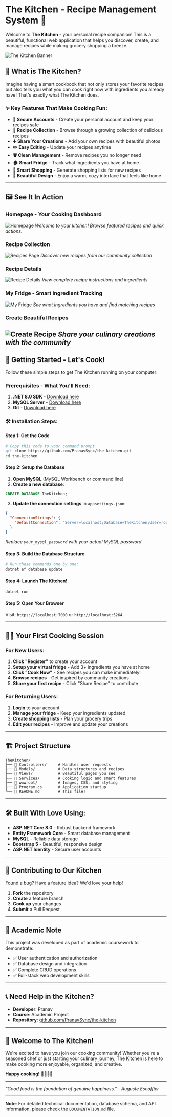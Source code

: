 # The Kitchen - Recipe Management System 🍳

Welcome to **The Kitchen** - your personal recipe companion! This is a beautiful, functional web application that helps you discover, create, and manage recipes while making grocery shopping a breeze.

![The Kitchen Banner](https://via.placeholder.com/800x400/8B4513/FFFFFF?text=The+Kitchen+-+Your+Recipe+Companion)

## 🌟 What is The Kitchen?

Imagine having a smart cookbook that not only stores your favorite recipes but also tells you what you can cook right now with ingredients you already have! That's exactly what The Kitchen does.

### ✨ Key Features That Make Cooking Fun:

- **🔐 Secure Accounts** - Create your personal account and keep your recipes safe
- **📖 Recipe Collection** - Browse through a growing collection of delicious recipes
- **➕ Share Your Creations** - Add your own recipes with beautiful photos
- **✏️ Easy Editing** - Update your recipes anytime
- **🗑️ Clean Management** - Remove recipes you no longer need
- **🏠 Smart Fridge** - Track what ingredients you have at home
- **🛒 Smart Shopping** - Generate shopping lists for new recipes
- **📱 Beautiful Design** - Enjoy a warm, cozy interface that feels like home

---

## 🖼️ See It In Action

### Homepage - Your Cooking Dashboard
![Homepage](https://github.com/PranavSync/the-kitchen/raw/main/wwwroot/images/webimages/Homepage.png)
*Welcome to your kitchen! Browse featured recipes and quick actions.*

### Recipe Collection
![Recipes Page](https://github.com/PranavSync/the-kitchen/raw/main/wwwroot/images/webimages/browserecipe.png)
*Discover new recipes from our community collection*

### Recipe Details
![Recipe Details](https://github.com/PranavSync/the-kitchen/raw/main/wwwroot/images/webimages/recipe-details.png)
*View complete recipe instructions and ingredients*

### My Fridge - Smart Ingredient Tracking
![My Fridge](https://github.com/PranavSync/the-kitchen/raw/main/wwwroot/images/webimages/fridgepage.png)
*See what ingredients you have and find matching recipes*

### Create Beautiful Recipes
![Create Recipe](https://github.com/PranavSync/the-kitchen/raw/main/wwwroot/images/webimages/createpage.png)
*Share your culinary creations with the community*
---

## 🚀 Getting Started - Let's Cook!

Follow these simple steps to get The Kitchen running on your computer:

### Prerequisites - What You'll Need:

1. **.NET 8.0 SDK** - [Download here](https://dotnet.microsoft.com/download/dotnet/8.0)
2. **MySQL Server** - [Download here](https://dev.mysql.com/downloads/mysql/)
3. **Git** - [Download here](https://git-scm.com/downloads)

### 🛠️ Installation Steps:

#### Step 1: Get the Code
```bash
# Copy this code to your command prompt
git clone https://github.com/PranavSync/the-kitchen.git
cd the-kitchen
```

#### Step 2: Setup the Database

1. **Open MySQL** (MySQL Workbench or command line)
2. **Create a new database**:
```sql
CREATE DATABASE TheKitchen;
```

3. **Update the connection settings** in `appsettings.json`:
```json
{
  "ConnectionStrings": {
    "DefaultConnection": "Server=localhost;Database=TheKitchen;User=root;Password=your_mysql_password;"
  }
}
```
*Replace `your_mysql_password` with your actual MySQL password*

#### Step 3: Build the Database Structure
```bash
# Run these commands one by one:
dotnet ef database update
```

#### Step 4: Launch The Kitchen!
```bash
dotnet run
```

#### Step 5: Open Your Browser
Visit: `https://localhost:7000` or `http://localhost:5264`

---

## 👨‍🍳 Your First Cooking Session

### For New Users:
1. **Click "Register"** to create your account
2. **Setup your virtual fridge** - Add 3+ ingredients you have at home
3. **Click "Cook Now"** - See recipes you can make immediately!
4. **Browse recipes** - Get inspired by community creations
5. **Share your first recipe** - Click "Share Recipe" to contribute

### For Returning Users:
1. **Login** to your account
2. **Manage your fridge** - Keep your ingredients updated
3. **Create shopping lists** - Plan your grocery trips
4. **Edit your recipes** - Improve and update your creations

---

## 🏗️ Project Structure

```
TheKitchen/
├── 📁 Controllers/     # Handles user requests
├── 📁 Models/          # Data structures and recipes
├── 📁 Views/           # Beautiful pages you see
├── 📁 Services/        # Cooking logic and smart features
├── 📁 wwwroot/         # Images, CSS, and styling
├── 📄 Program.cs       # Application startup
└── 📄 README.md        # This file!
```

---

## 🛠️ Built With Love Using:

- **ASP.NET Core 8.0** - Robust backend framework
- **Entity Framework Core** - Smart database management
- **MySQL** - Reliable data storage
- **Bootstrap 5** - Beautiful, responsive design
- **ASP.NET Identity** - Secure user accounts

---

## 🤝 Contributing to Our Kitchen

Found a bug? Have a feature idea? We'd love your help!

1. **Fork** the repository
2. **Create** a feature branch
3. **Cook up** your changes
4. **Submit** a Pull Request

---

## 📝 Academic Note

This project was developed as part of academic coursework to demonstrate:
- ✅ User authentication and authorization
- ✅ Database design and integration
- ✅ Complete CRUD operations
- ✅ Full-stack web development skills

---

## 📞 Need Help in the Kitchen?

- **Developer**: Pranav
- **Course**: Academic Project
- **Repository**: [github.com/PranavSync/the-kitchen](https://github.com/PranavSync/the-kitchen)

---

## 🎉 Welcome to The Kitchen!

We're excited to have you join our cooking community! Whether you're a seasoned chef or just starting your culinary journey, The Kitchen is here to make cooking more enjoyable, organized, and creative.

**Happy cooking!** 👨‍🍳👩‍🍳

---

*"Good food is the foundation of genuine happiness." - Auguste Escoffier*

---

**Note**: For detailed technical documentation, database schema, and API information, please check the `DOCUMENTATION.md` file.

